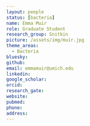 ```yaml
---
layout: people
status: [bacteria]
name: Emma Muir
role: Graduate Student
research_group: Snitkin
picture: /assets/img/muir.jpg
theme_areas:
  - Bacteria
bluesky: 
github: 
email: emmamuir@umich.edu
linkedin:
google_scholar: 
orcid: 
research_gate: 
website: 
pubmed: 
phone: 
address: 
---
```

